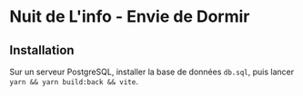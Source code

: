 # Nuit de L'info - Envie de Dormir

## Installation

Sur un serveur PostgreSQL, installer la base de données `db.sql`, puis lancer `yarn && yarn build:back && vite`.
